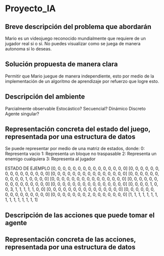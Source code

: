# Proyecto_IA

## Breve descripción del problema que abordarán
Mario es un videojuego reconocido mundialmente que requiere de un jugador real si o si. No puedes visualizar como se juega de manera autonoma si lo deseas.

## Solución propuesta de manera clara
Permitir que Mario juegue de manera independiente, esto por medio de la implementación de un algoritmo de aprendizaje por refuerzo que logre esto.

## Descripción del ambiente
Parcialmente observable
Estocástico?
Secuencial?
Dinámico
Discreto
Agente singular?

## Representación concreta del estado del juego, representada por una estructura de datos
Se puede representar por medio de una matriz de estados, donde:
0: Representa vacio
1: Representa un bloque no traspasable
2: Representa un enemigo cualquiera
3: Representa al jugador

ESTADO DE EJEMPLO
[0, 0, 0, 0, 0, 0, 0, 0, 0, 0, 0, 0, 0, 0, 0]
[0, 0, 0, 0, 0, 0, 0, 0, 0, 0, 0, 0, 0, 0, 0]
[0, 0, 0, 0, 0, 0, 0, 0, 0, 0, 0, 0, 0, 0, 0]
[0, 0, 0, 0, 0, 0, 0, 0, 0, 0, 1, 0, 0, 0, 0]
[0, 0, 0, 0, 0, 0, 0, 0, 0, 0, 0, 0, 0, 0, 0]
[0, 0, 0, 0, 0, 0, 0, 0, 0, 0, 0, 0, 0, 0, 0]
[0, 0, 0, 0, 0, 0, 0, 0, 0, 0, 0, 0, 0, 0, 0]
[0, 0, 0, 0, 1, 0, 0, 3, 1, 1, 1, 1, 1, 0, 0]
[0, 0, 0, 0, 0, 0, 0, 0, 0, 0, 0, 0, 0, 0, 0]
[0, 0, 0, 0, 0, 0, 0, 0, 0, 0, 0, 0, 0, 0, 0]
[0, 0, 0, 0, 0, 0, 0, 2, 0, 0, 0, 0, 0, 0, 0]
[1, 1, 1, 1, 1, 1, 1, 1, 1, 1, 1, 1, 1, 1, 1]

## Descripción de las acciones que puede tomar el agente

## Representación concreta de las acciones, representada por una estructura de datos
